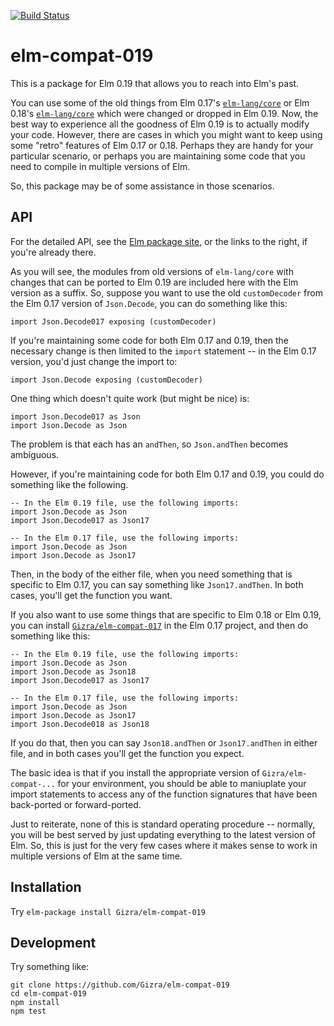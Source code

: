[![Build Status](https://travis-ci.org/Gizra/elm-compat-019.svg?branch=master)](https://travis-ci.org/Gizra/elm-compat-019)

# elm-compat-019

This is a package for Elm 0.19 that allows you to reach into Elm's past.

You can use some of the old things from Elm 0.17's
[`elm-lang/core`](http://package.elm-lang.org/packages/elm-lang/core/4.0.0)
or Elm 0.18's [`elm-lang/core`](http://package.elm-lang.org/packages/elm-lang/core/5.1.1)
which were changed or dropped in Elm 0.19. Now, the best way to experience all
the goodness of Elm 0.19 is to actually modify your code. However, there are
cases in which you might want to keep using some "retro" features of Elm 0.17
or 0.18.  Perhaps they are handy for your particular scenario, or perhaps you
are maintaining some code that you need to compile in multiple versions of Elm.

So, this package may be of some assistance in those scenarios.

## API

For the detailed API, see the
[Elm package site](http://package.elm-lang.org/packages/Gizra/elm-compat-018/latest),
or the links to the right, if you're already there.

As you will see, the modules from old versions of `elm-lang/core` with changes
that can be ported to Elm 0.19 are included here with the Elm version as a
suffix. So, suppose you want to use the old `customDecoder` from the Elm 0.17
version of `Json.Decode`, you can do something like this:

    import Json.Decode017 exposing (customDecoder)

If you're maintaining some code for both Elm 0.17 and 0.19, then the necessary
change is then limited to the `import` statement -- in the Elm 0.17 version,
you'd just change the import to:

    import Json.Decode exposing (customDecoder)

One thing which doesn't quite work (but might be nice) is:

    import Json.Decode017 as Json
    import Json.Decode as Json

The problem is that each has an `andThen`, so `Json.andThen` becomes ambiguous.

However, if you're maintaining code for both Elm 0.17 and 0.19, you could do
something like the following.

    -- In the Elm 0.19 file, use the following imports:
    import Json.Decode as Json
    import Json.Decode017 as Json17

    -- In the Elm 0.17 file, use the following imports:
    import Json.Decode as Json
    import Json.Decode as Json17

Then, in the body of the either file, when you need something that is specific
to Elm 0.17, you can say something like `Json17.andThen`. In both cases, you'll
get the function you want.

If you also want to use some things that are specific to Elm 0.18 or Elm 0.19, you can
install [`Gizra/elm-compat-017`](http://package.elm-lang.org/packages/Gizra/elm-compat-017/latest)
in the Elm 0.17 project, and then do something like this:

    -- In the Elm 0.19 file, use the following imports:
    import Json.Decode as Json
    import Json.Decode as Json18
    import Json.Decode017 as Json17

    -- In the Elm 0.17 file, use the following imports:
    import Json.Decode as Json
    import Json.Decode as Json17
    import Json.Decode018 as Json18

If you do that, then you can say `Json18.andThen` or `Json17.andThen` in either
file, and in both cases you'll get the function you expect.

The basic idea is that if you install the appropriate version of
`Gizra/elm-compat-...` for your environment, you should be able to maniuplate
your import statements to access any of the function signatures that have been
back-ported or forward-ported.

Just to reiterate, none of this is standard operating procedure -- normally,
you will be best served by just updating everything to the latest version of
Elm.  So, this is just for the very few cases where it makes sense to work in
multiple versions of Elm at the same time.

## Installation

Try `elm-package install Gizra/elm-compat-019`

## Development

Try something like:

    git clone https://github.com/Gizra/elm-compat-019
    cd elm-compat-019
    npm install
    npm test
